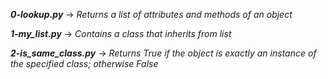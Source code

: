 ***0-lookup.py*** -> *Returns a list of attributes and methods of an object*

***1-my_list.py*** -> *Contains a class that inherits from list*

***2-is_same_class.py*** -> *Returns True if the object is exactly an instance of the specified class; otherwise False*
